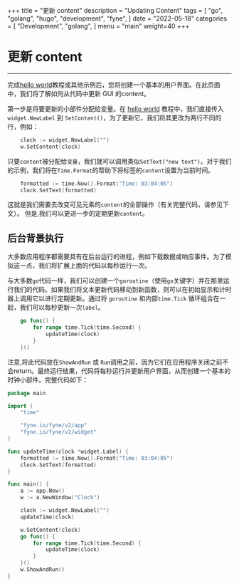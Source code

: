+++
title = "更新 content"
description = "Updating Content"
tags = [
    "go",
    "golang",
    "hugo",
    "development",
    "fyne",
]
date = "2022-05-18"
categories = [
    "Development",
    "golang",
]
menu = "main"
weight=40
+++

# 更新 content

---

完成[hello world](/docs/started/helloworld)教程或其他示例后，您将创建一个基本的用户界面。在此页面中，我们将了解如何从代码中更新 GUI 的content。

第一步是将要更新的小部件分配给变量。在 [hello world](/docs/started/helloworld) 教程中，我们直接传入 `widget.NewLabel` 到 `SetContent()`，为了更新它，我们将其更改为两行不同的行，例如：

```go
	clock := widget.NewLabel("")
	w.SetContent(clock)
```

只要`content`被分配给`变量`，我们就可以调用类似`SetText("new text")`。对于我们的示例，我们将在`Time.Format`的帮助下将标签的`content`设置为当前时间。


```go
	formatted := time.Now().Format("Time: 03:04:05")
	clock.SetText(formatted)
```
这就是我们需要去改变可见元素的`content`的全部操作（有关完整代码，请参见下文）。
但是,我们可以更进一步的定期更新`content`。

## 后台背景执行

大多数应用程序都需要具有在后台运行的进程，例如下载数据或响应事件。为了模拟这一点，我们将扩展上面的代码以每秒运行一次。

与大多数`go`代码一样，我们可以创建一个`goroutine`（使用`go`关键字）并在那里运行我们的代码。如果我们将文本更新代码移动到新函数，则可以在初始显示和计时器上调用它以进行定期更新。通过将 `goroutine` 和内部`time.Tick` 循环组合在一起，我们可以每秒更新一次`label`。

```go
	go func() {
		for range time.Tick(time.Second) {
			updateTime(clock)
		}
	}()
```

注意,将此代码放在`ShowAndRun` 或 `Run`调用之前，因为它们在应用程序关闭之前不会return。最终运行结果，代码将每秒运行并更新用户界面，从而创建一个基本的时钟小部件。完整代码如下：

```go
package main

import (
	"time"

	"fyne.io/fyne/v2/app"
	"fyne.io/fyne/v2/widget"
)

func updateTime(clock *widget.Label) {
	formatted := time.Now().Format("Time: 03:04:05")
	clock.SetText(formatted)
}

func main() {
	a := app.New()
	w := a.NewWindow("Clock")

	clock := widget.NewLabel("")
	updateTime(clock)

	w.SetContent(clock)
	go func() {
		for range time.Tick(time.Second) {
			updateTime(clock)
		}
	}()
	w.ShowAndRun()
}
```